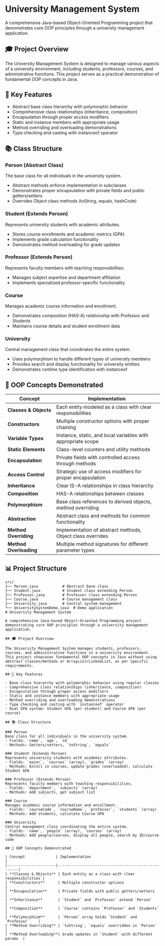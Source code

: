 # University Management System

A comprehensive Java-based Object-Oriented Programming project that demonstrates core OOP principles through a university management application.

## 🎓 Project Overview

The University Management System is designed to manage various aspects of a university environment, including students, professors, courses, and administrative functions. This project serves as a practical demonstration of fundamental OOP concepts in Java.

## 🔑 Key Features

- Abstract base class hierarchy with polymorphic behavior
- Comprehensive class relationships (inheritance, composition)
- Encapsulation through proper access modifiers
- Static and instance members with appropriate usage
- Method overriding and overloading demonstrations
- Type checking and casting with instanceof operator

## 📚 Class Structure

### Person (Abstract Class)
The base class for all individuals in the university system.
- Abstract methods enforce implementation in subclasses
- Demonstrates proper encapsulation with private fields and public getters/setters
- Overrides Object class methods (toString, equals, hashCode)

### Student (Extends Person)
Represents university students with academic attributes.
- Stores course enrollments and academic metrics (GPA)
- Implements grade calculation functionality
- Demonstrates method overloading for grade updates

### Professor (Extends Person)
Represents faculty members with teaching responsibilities.
- Manages subject expertise and department affiliation
- Implements specialized professor-specific functionality

### Course
Manages academic course information and enrollment.
- Demonstrates composition (HAS-A) relationship with Professor and Students
- Maintains course details and student enrollment data

### University
Central management class that coordinates the entire system.
- Uses polymorphism to handle different types of university members
- Provides search and display functionality for university entities
- Demonstrates runtime type identification with instanceof

## 🧩 OOP Concepts Demonstrated

| Concept | Implementation |
|---------|----------------|
| **Classes & Objects** | Each entity modeled as a class with clear responsibilities |
| **Constructors** | Multiple constructor options with proper chaining |
| **Variable Types** | Instance, static, and local variables with appropriate scope |
| **Static Elements** | Class-level counters and utility methods |
| **Encapsulation** | Private fields with controlled access through methods |
| **Access Control** | Strategic use of access modifiers for proper encapsulation |
| **Inheritance** | Clear IS-A relationships in class hierarchy |
| **Composition** | HAS-A relationships between classes |
| **Polymorphism** | Base class references to derived objects, method overriding |
| **Abstraction** | Abstract class and methods for common functionality |
| **Method Overriding** | Implementation of abstract methods, Object class overrides |
| **Method Overloading** | Multiple method signatures for different parameter types |



## 📊 Project Structure

```
src/
├── Person.java           # Abstract base class
├── Student.java          # Student class extending Person
├── Professor.java        # Professor class extending Person
├── Course.java           # Course management class
├── University.java       # Central system management
└── UniversitySystemDemo.java  # Demo application
# University Management System

A comprehensive Java-based Object-Oriented Programming project demonstrating core OOP principles through a university management application.

## 🎓 Project Overview

The University Management System manages students, professors, courses, and administrative functions in a university environment. This project showcases fundamental OOP concepts in Java without using abstract classes/methods or ArrayList/LinkedList, as per specific requirements.

## 🔑 Key Features

- Base class hierarchy with polymorphic behavior using regular classes
- Comprehensive class relationships (inheritance, composition)
- Encapsulation through proper access modifiers
- Static and instance members with appropriate usage
- Method overriding and overloading demonstrations
- Type checking and casting with `instanceof` operator
- Dual GPA system: Student GPA (per student) and Course GPA (per course)

## 📚 Class Structure

### Person
Base class for all individuals in the university system.
- Fields: `name`, `age`, `id`
- Methods: Getters/setters, `toString`, `equals`

### Student (Extends Person)
Represents university students with academic attributes.
- Fields: `major`, `courses` (array), `grades` (array)
- Methods: Enroll in courses, update grades (overloaded), calculate Student GPA

### Professor (Extends Person)
Represents faculty members with teaching responsibilities.
- Fields: `department`, `subjects` (array)
- Methods: Add subjects, get subject list

### Course
Manages academic course information and enrollment.
- Fields: `courseCode`, `courseName`, `professor`, `students` (array)
- Methods: Add students, calculate Course GPA

### University
Central management class coordinating the entire system.
- Fields: `name`, `people` (array), `courses` (array)
- Methods: Add people/courses, display all people, search by ID/course code

## 🧩 OOP Concepts Demonstrated

| Concept              | Implementation                                      |
|----------------------|----------------------------------------------------|
| **Classes & Objects** | Each entity as a class with clear responsibilities |
| **Constructors**      | Multiple constructor options                      |
| **Encapsulation**     | Private fields with public getters/setters        |
| **Inheritance**       | `Student` and `Professor` extend `Person`         |
| **Composition**       | `Course` contains `Professor` and `Students`      |
| **Polymorphism**      | `Person` array holds `Student` and `Professor`    |
| **Method Overriding** | `toString`, `equals` overridden in `Person`       |
| **Method Overloading**| Grade updates in `Student` with different params  |
